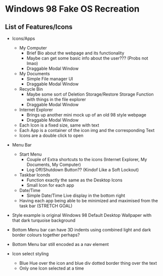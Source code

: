 # Windows 98 Fake OS Recreation

## List of Features/Icons
- Icons/Apps
    - My Computer
        - Brief Bio about the webpage and its functionality
        - Maybe can get some basic info about the user??? (Probs not lmao)
        - Draggable Modal Window
    - My Documents
        - Simple File manager UI
        - Draggable Modal Window
    - Recycle Bin
        - Maybe some sort of Deletion Storage/Restore Storage Function with things in the file explorer
        - Draggable Modal Window
    - Internet Explorer 
        - Brings up another mini mock up of an old 98 style webpage
        - Draggable Modal Window
    - Each Icon is a fixed size, same with text
    - Each App is a container of the icon img and the corresponding Text
    - Icons are a double click to open

- Menu Bar
    - Start Menu
        - Couple of Extra shortcuts to the icons (Internet Explorer, My Documents, My Computer)
        - Log Off/Shutdown Button?? (Kindof Like a Soft Lockout)
    - Taskbar Iconds
        - Function exactly the same as the Desktop Icons
        - Small Icon for each app
    - Date/Time
        - Simple Date/Time Live display in the bottom right
    - Having each app being able to be minimized and maximised from the task bar (STRETCH GOAL)

- Style example is original Windows 98 Default Desktop Wallpaper with that dark turquoise background
- Bottom Menu bar can have 3D indents using combined light and dark border colours together perhaps?
- Bottom Menu bar still encoded as a nav element
- Icon select styling
    - Blue Hue over the icon and blue div dotted border thing over the text
    - Only one Icon selected at a time
    
